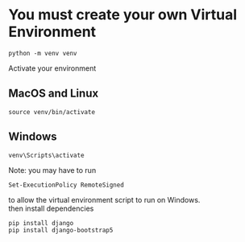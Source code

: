# You must create your own Virtual Environment

```shell
python -m venv venv
```

Activate your environment

## MacOS and Linux

```shell
source venv/bin/activate
```

## Windows

```shell
venv\Scripts\activate
```

Note: you may have to run

```shell
Set-ExecutionPolicy RemoteSigned
```

to allow the virtual environment script to run on Windows.
\
then install dependencies

```shell
pip install django
pip install django-bootstrap5
```
